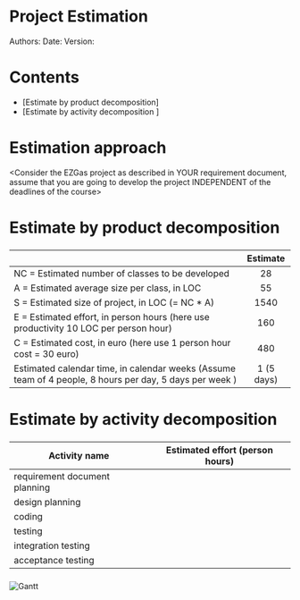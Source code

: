 # Project Estimation  
Authors:
Date:
Version:
# Contents
- [Estimate by product decomposition]
- [Estimate by activity decomposition ]
# Estimation approach
<Consider the EZGas  project as described in YOUR requirement document, assume that you are going to develop the project INDEPENDENT of the deadlines of the course>
# Estimate by product decomposition
### 
|             | Estimate                        |             
| ----------- | :-------------------------------: |  
| NC =  Estimated number of classes to be developed   |            28                 |             
|  A = Estimated average size per class, in LOC       |            55                | 
| S = Estimated size of project, in LOC (= NC * A) |           1540              |             
| E = Estimated effort, in person hours (here use productivity 10 LOC per person hour)  |   160    |   
| C = Estimated cost, in euro (here use 1 person hour cost = 30 euro) | 480 | 
| Estimated calendar time, in calendar weeks (Assume team of 4 people, 8 hours per day, 5 days per week ) | 1 (5 days)|               
# Estimate by activity decomposition
### 
|         Activity name    | Estimated effort (person hours)   |             
| ----------- | ------------------------------- | 
| requirement document planning | |
| design planning | |
| coding | |
| testing | |
| integration testing | |
| acceptance testing | |


###
![Gantt](/Deliverables/immagini/Gantt.jpg)